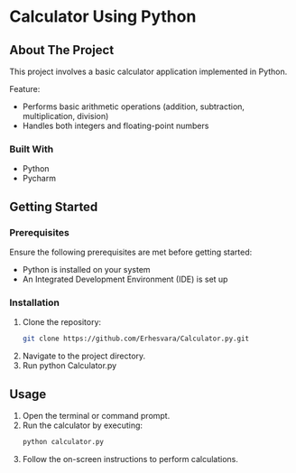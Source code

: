 # Calculator Using Python

## About The Project
This project involves a basic calculator application implemented in Python.

Feature:
* Performs basic arithmetic operations (addition, subtraction, multiplication, division)
* Handles both integers and floating-point numbers

### Built With
* Python 
* Pycharm



## Getting Started

### Prerequisites
Ensure the following prerequisites are met before getting started:

* Python is installed on your system
* An Integrated Development Environment (IDE) is set up



### Installation

1. Clone the repository:
   ```sh
   git clone https://github.com/Erhesvara/Calculator.py.git
   ```
3. Navigate to the project directory.
4. Run python Calculator.py

## Usage
1. Open the terminal or command prompt.
2. Run the calculator by executing:
   ```sh
   python calculator.py
   ```
3. Follow the on-screen instructions to perform calculations.
